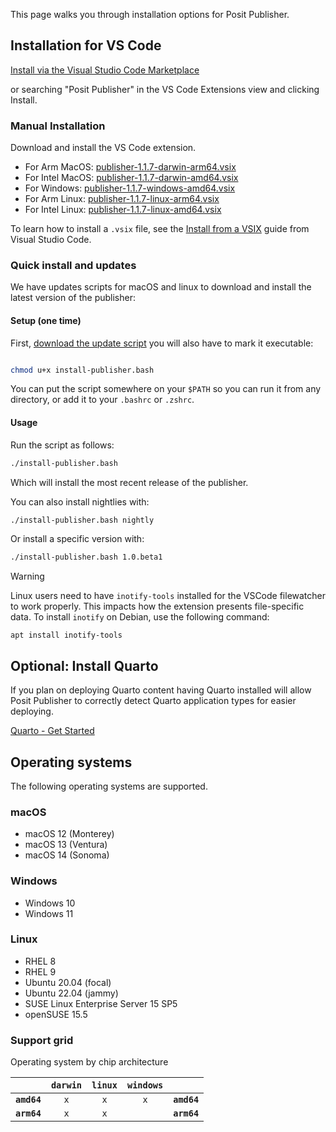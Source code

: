 This page walks you through installation options for Posit Publisher.

## Installation for VS Code

[Install via the Visual Studio Code Marketplace](https://marketplace.visualstudio.com/items?itemName=Posit.publisher)

or searching "Posit Publisher" in the VS Code Extensions view and clicking
Install.

### Manual Installation

Download and install the VS Code extension.

- For Arm MacOS: [publisher-1.1.7-darwin-arm64.vsix](https://cdn.posit.co/publisher/releases/tags/v1.1.7/publisher-1.1.7-darwin-arm64.vsix)
- For Intel MacOS: [publisher-1.1.7-darwin-amd64.vsix](https://cdn.posit.co/publisher/releases/tags/v1.1.7/publisher-1.1.7-darwin-amd64.vsix)
- For Windows: [publisher-1.1.7-windows-amd64.vsix](https://cdn.posit.co/publisher/releases/tags/v1.1.7/publisher-1.1.7-windows-amd64.vsix)
- For Arm Linux: [publisher-1.1.7-linux-arm64.vsix](https://cdn.posit.co/publisher/releases/tags/v1.1.7/publisher-1.1.7-linux-arm64.vsix)
- For Intel Linux: [publisher-1.1.7-linux-amd64.vsix](https://cdn.posit.co/publisher/releases/tags/v1.1.7/publisher-1.1.7-linux-amd64.vsix)

To learn how to install a `.vsix` file, see the [Install from a
VSIX](https://code.visualstudio.com/docs/editor/extension-marketplace#_install-from-a-vsix)
guide from Visual Studio Code.

### Quick install and updates

We have updates scripts for macOS and linux to download and install the latest version of the publisher:

#### Setup (one time)

First, [download the update script](https://raw.githubusercontent.com/posit-dev/publisher/main/install-publisher.bash) you will also have to mark it executable:

```bash

chmod u+x install-publisher.bash
```

You can put the script somewhere on your `$PATH` so you can run it from any directory, or add it to your `.bashrc` or `.zshrc`.

#### Usage

Run the script as follows:

```bash
./install-publisher.bash
```

Which will install the most recent release of the publisher.

You can also install nightlies with:

```bash
./install-publisher.bash nightly
```

Or install a specific version with:

```bash
./install-publisher.bash 1.0.beta1
```

> [!WARNING]
> Linux users need to have `inotify-tools` installed for the VSCode filewatcher to work properly.
> This impacts how the extension presents file-specific data.
> To install `inotify` on Debian, use the following command:<br />
>
> ```
> apt install inotify-tools
> ```

## Optional: Install Quarto

If you plan on deploying Quarto content having Quarto installed will allow
Posit Publisher to correctly detect Quarto application types for easier
deploying.

[Quarto - Get Started](https://quarto.org/docs/get-started/)

## Operating systems

The following operating systems are supported.

### macOS

- macOS 12 (Monterey)
- macOS 13 (Ventura)
- macOS 14 (Sonoma)

### Windows

- Windows 10
- Windows 11

### Linux

- RHEL 8
- RHEL 9
- Ubuntu 20.04 (focal)
- Ubuntu 22.04 (jammy)
- SUSE Linux Enterprise Server 15 SP5
- openSUSE 15.5

### Support grid

Operating system by chip architecture

|             | `darwin` | `linux` | `windows` |             |
| ----------: | :------: | :-----: | :-------: | :---------- |
| **`amd64`** |   `x`    |   `x`   |    `x`    | **`amd64`** |
| **`arm64`** |   `x`    |   `x`   |           | **`arm64`** |
